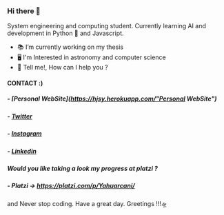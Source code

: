 ### Hi there 👋

System engineering and computing student. Currently learning AI and development in Python 🐍 and Javascript.

- 📚 I’m currently working on my thesis
- 🖥️ I'm  Interested in astronomy and computer science
- 💬 Tell me!, How can I help you ? 

#### CONTACT :)
##### - [Personal WebSite](https://hjsy.herokuapp.com/"Personal WebSite")
##### - [Twitter](https://twitter.com/SarmiJavier "Twitter")
##### - [Instagram](https://www.instagram.com/y4huarcani/ "Instagram")
##### - [Linkedin](https://www.linkedin.com/in/h-javier-sarmiento-y-28085a19a/ "Linkedin")
##### Would  you like taking a look my progress at platzi ?
##### - Platzi -> https://platzi.com/p/Yahuarcani/

and Never stop coding.
Have a great day. Greetings !!!🛸
